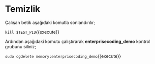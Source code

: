 # Temizlik

Çalışan betik aşağıdaki komutla sonlandırılır;

`kill $TEST_PID`{{execute}}

Ardından aşağıdaki komutu çalıştırarak **enterprisecoding_demo** kontrol grubunu siliniz;

`sudo cgdelete memory:enterprisecoding_demo`{{execute}}
